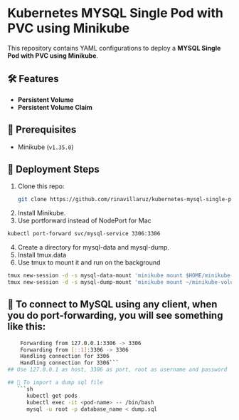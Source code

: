 # Kubernetes MYSQL Single Pod with PVC using Minikube

This repository contains YAML configurations to deploy a **MYSQL Single Pod with PVC using Minikube**.

## 🛠️ Features
- **Persistent Volume**
- **Persistent Volume Claim** 

## 📌 Prerequisites
- Minikube (`v1.35.0`)

## 🚀 Deployment Steps
1. Clone this repo:
   ```sh
   git clone https://github.com/rinavillaruz/kubernetes-mysql-single-pod-pvc.git
2. Install Minikube.
3. Use portforward instead of NodePort for Mac
```sh
kubectl port-forward svc/mysql-service 3306:3306
```
4. Create a directory for mysql-data and mysql-dump.
5. Install tmux.data
5. Use tmux to mount it and run on the background
```sh
tmux new-session -d -s mysql-data-mount 'minikube mount $HOME/minikube-volumes/mysql-data:/var/lib/mysql'
tmux new-session -d -s mysql-dump-mount 'minikube mount ~/minikube-volumes/mysql-dump:/dump'
```

## 📝 To connect to MySQL using any client, when you do port-forwarding, you will see something like this:
```sh
    Forwarding from 127.0.0.1:3306 -> 3306
    Forwarding from [::1]:3306 -> 3306
    Handling connection for 3306
    Handling connection for 3306```
## Use 127.0.0.1 as host, 3306 as port, root as username and password

## 📝 To import a dump sql file
   ```sh
      kubectl get pods
      kubectl exec -it <pod-name> -- /bin/bash
      mysql -u root -p database_name < dump.sql
   ```